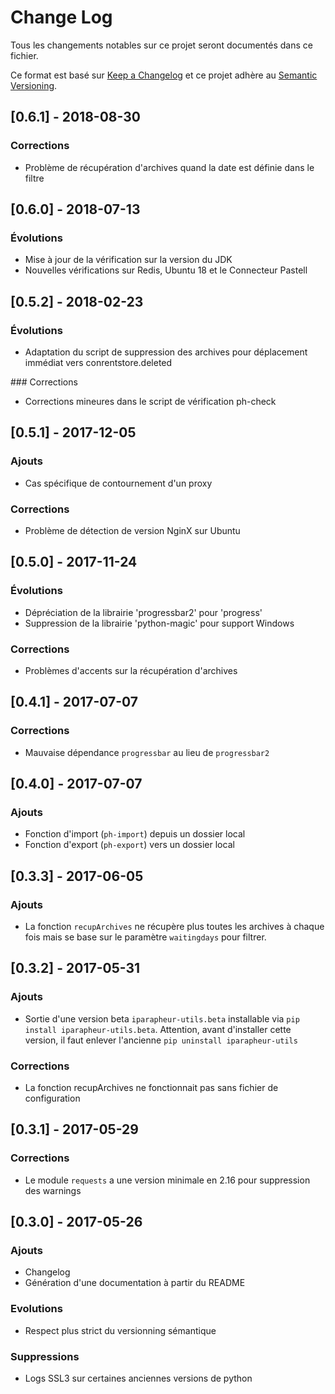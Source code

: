 # Change Log
Tous les changements notables sur ce projet seront documentés dans ce fichier.

Ce format est basé sur [Keep a Changelog](http://keepachangelog.com/)
et ce projet adhère au [Semantic Versioning](http://semver.org/).

## [0.6.1] - 2018-08-30

### Corrections

- Problème de récupération d'archives quand la date est définie dans le filtre

## [0.6.0] - 2018-07-13

### Évolutions

- Mise à jour de la vérification sur la version du JDK
- Nouvelles vérifications sur Redis, Ubuntu 18 et le Connecteur Pastell

## [0.5.2] - 2018-02-23

### Évolutions

- Adaptation du script de suppression des archives pour déplacement immédiat vers conrentstore.deleted

### Corrections

- Corrections mineures dans le script de vérification ph-check

## [0.5.1] - 2017-12-05

### Ajouts

- Cas spécifique de contournement d'un proxy

### Corrections

- Problème de détection de version NginX sur Ubuntu

## [0.5.0] - 2017-11-24

### Évolutions

- Dépréciation de la librairie 'progressbar2' pour 'progress'
- Suppression de la librairie 'python-magic' pour support Windows

### Corrections

- Problèmes d'accents sur la récupération d'archives

## [0.4.1] - 2017-07-07

### Corrections

- Mauvaise dépendance `progressbar` au lieu de `progressbar2`

## [0.4.0] - 2017-07-07

### Ajouts

- Fonction d'import (`ph-import`) depuis un dossier local
- Fonction  d'export (`ph-export`) vers un dossier local

## [0.3.3] - 2017-06-05

### Ajouts

- La fonction `recupArchives` ne récupère plus toutes les archives à 
chaque fois mais se base sur le paramètre `waitingdays` pour filtrer.

## [0.3.2] - 2017-05-31

### Ajouts

- Sortie d'une version beta `iparapheur-utils.beta` installable 
via `pip install iparapheur-utils.beta`. Attention, avant d'installer 
cette version, il faut enlever l'ancienne `pip uninstall iparapheur-utils`

### Corrections

- La fonction recupArchives ne fonctionnait pas sans fichier de configuration

## [0.3.1] - 2017-05-29

### Corrections

- Le module `requests` a une version minimale en 2.16 pour suppression des warnings

## [0.3.0] - 2017-05-26

### Ajouts

- Changelog
- Génération d'une documentation à partir du README

### Evolutions

- Respect plus strict du versionning sémantique

### Suppressions

- Logs SSL3 sur certaines anciennes versions de python

